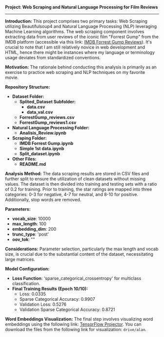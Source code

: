 **Project: Web Scraping and Natural Language Processing for Film Reviews**

---

**Introduction:**
This project comprises two primary tasks: Web Scraping utilizing Beautifulsoup4 and Natural Language Processing (NLP) leveraging Machine Learning algorithms. The web scraping component involves extracting data from user reviews of the iconic film "Forrest Gump" from the IMDB platform (accessible via this link: [IMDB Forrest Gump Reviews](https://www.imdb.com/title/tt0109830/reviews)). It's crucial to note that I am still relatively novice in web development and HTML, hence there might be instances where my language or terminology usage deviates from standardized conventions.

**Motivation:**
The rationale behind conducting this analysis is primarily as an exercise to practice web scraping and NLP techniques on my favorite movie.

**Repository Structure:**
- **Dataset Folder:**
  - **Splited_Dataset Subfolder:**
    - **data.csv**
    - **data_val.csv**
  - **ForrestGump_reviews.csv**
  - **ForrestGump_reviews1.csv**
- **Natural Language Processing Folder:**
  - **Analisis_Review.ipynb**
- **Scraping Folder:**
  - **IMDB Forrest Gump.ipynb**
  - **Simple 1st data.ipynb**
  - **Split_dataset.ipynb**
- **Other Files:**
  - **README.md**

**Analysis Method:**
The data scraping results are stored in CSV files and further split to ensure the utilization of clean datasets without missing values. The dataset is then divided into training and testing sets with a ratio of 0.2 for training. Prior to training, the star ratings are mapped into three categories: 0-3 for negative, 4-7 for neutral, and 8-10 for positive. Additionally, stop words are removed.

**Parameters:**
- **vocab_size**: 10000
- **max_length**: 100
- **embedding_dim**: 200
- **trunc_type**: 'post'
- **oov_tok**: "<OOV>"

**Considerations:**
Parameter selection, particularly the max length and vocab size, is crucial due to the substantial content of the dataset, necessitating large matrices.

**Model Configuration:**
- **Loss Function**: 'sparse_categorical_crossentropy' for multiclass classification.
- **Final Training Results (Epoch 10/10):**
  - Loss: 0.0335
  - Sparse Categorical Accuracy: 0.9907
  - Validation Loss: 0.5276
  - Validation Sparse Categorical Accuracy: 0.8721

**Word Embeddings Visualization:**
The final step involves visualizing word embeddings using the following link: [TensorFlow Projector](https://projector.tensorflow.org/). You can download the files from the following link for visualization: `drive/alan`.
